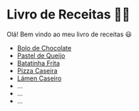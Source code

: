 # Livro de Receitas :man_cook:



Olá! Bem vindo ao meu livro de receitas :smiley:

- [Bolo de Chocolate](https://github.com/JM-2/livro-receitas/blob/master/receitas/bolo_chocolate.md)
- [Pastel de Queijo]()
- [Batatinha Frita]()
- [Pizza Caseira]()
- [Lámen Caseiro]()
- ...
- ...
- ...
